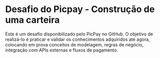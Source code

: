 # Desafio do Picpay - Construção de uma carteira
Este é um desafio disponibilizado pelo PicPay no GitHub. O objetivo de realizá-lo é praticar e validar os conhecimentos adquiridos até agora, colocando em prova conceitos de modelagem, regras de negócio, integração com APIs externas e fluxos de pagamento.
